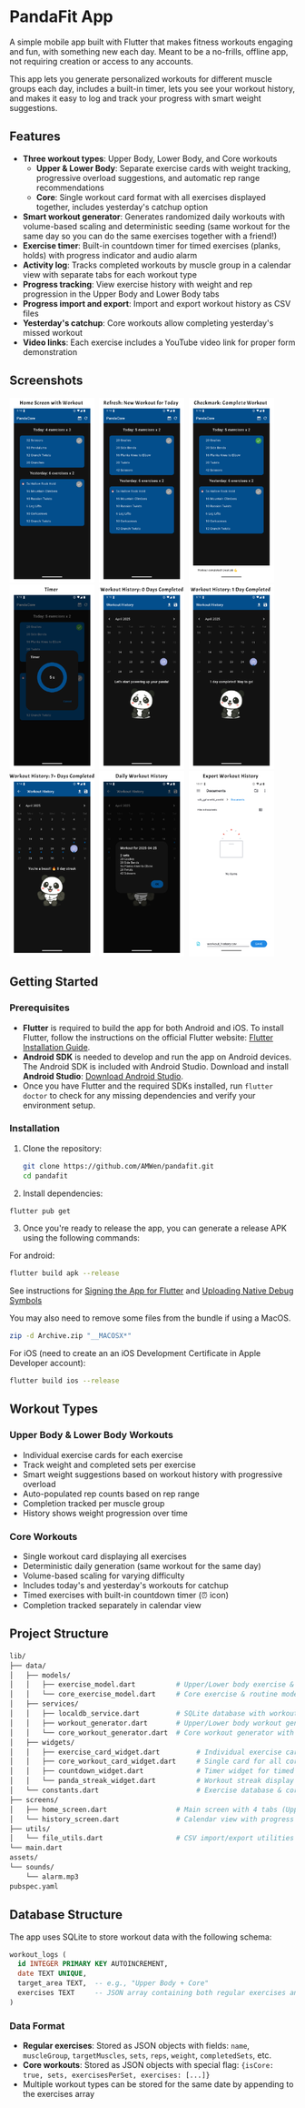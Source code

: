 # PandaFit App

A simple mobile app built with Flutter that makes fitness workouts engaging and fun, with something new each day. Meant to be a no-frills, offline app, not requiring creation or access to any accounts.

This app lets you generate personalized workouts for different muscle groups each day, includes a built-in timer, lets you see your workout history, and makes it easy to log and track your progress with smart weight suggestions.

## Features

- **Three workout types**: Upper Body, Lower Body, and Core workouts
  - **Upper & Lower Body**: Separate exercise cards with weight tracking, progressive overload suggestions, and automatic rep range recommendations
  - **Core**: Single workout card format with all exercises displayed together, includes yesterday's catchup option
- **Smart workout generator**: Generates randomized daily workouts with volume-based scaling and deterministic seeding (same workout for the same day so you can do the same exercises together with a friend!)
- **Exercise timer**: Built-in countdown timer for timed exercises (planks, holds) with progress indicator and audio alarm
- **Activity log**: Tracks completed workouts by muscle group in a calendar view with separate tabs for each workout type
- **Progress tracking**: View exercise history with weight and rep progression in the Upper Body and Lower Body tabs
- **Progress import and export**: Import and export workout history as CSV files
- **Yesterday's catchup**: Core workouts allow completing yesterday's missed workout
- **Video links**: Each exercise includes a YouTube video link for proper form demonstration

## Screenshots
<div style="text-align: left;">
  <img src="assets/screenshots/1_primary_screen.png" width="150px" style="display: inline-block; margin-right: 4px;"/>
  <img src="assets/screenshots/2_refresh.png" width="150px" style="display: inline-block; margin-right: 4px;"/>
  <img src="assets/screenshots/3_checkmark.png" width="150px" style="display: inline-block; margin-right: 4px;"/>
  <img src="assets/screenshots/4_timer.png" width="150px" style="display: inline-block; margin-right: 4px;"/>
  <img src="assets/screenshots/5_workout_history.png" width="150px" style="display: inline-block; margin-right: 4px;"/>
  <img src="assets/screenshots/6_workout_history_completed.png" width="150px" style="display: inline-block; margin-right: 4px;"/>
  <img src="assets/screenshots/7_workout_beast.png" width="150px" style="display: inline-block; margin-right: 4px;"/>
  <img src="assets/screenshots/8_daily_history.png" width="150px" style="display: inline-block; margin-right: 4px;"/>
  <img src="assets/screenshots/9_export.png" width="150px" style="display: inline-block; margin-right: 4px;"/>
</div>

## Getting Started

### Prerequisites

- **Flutter** is required to build the app for both Android and iOS. To install Flutter, follow the instructions on the official Flutter website: [Flutter Installation Guide](https://flutter.dev/docs/get-started/install).
- **Android SDK** is needed to develop and run the app on Android devices. The Android SDK is included with Android Studio. Download and install **Android Studio**: [Download Android Studio](https://developer.android.com/studio).
- Once you have Flutter and the required SDKs installed, run `flutter doctor` to check for any missing dependencies and verify your environment setup.

### Installation

1. Clone the repository:
   ```bash
   git clone https://github.com/AMWen/pandafit.git
   cd pandafit
    ```

2. Install dependencies:
```bash
flutter pub get
```

3. Once you're ready to release the app, you can generate a release APK using the following commands:

For android:
```bash
flutter build apk --release
```

See instructions for [Signing the App for Flutter](https://docs.flutter.dev/deployment/android#sign-the-app) and [Uploading Native Debug Symbols](https://stackoverflow.com/questions/62568757/playstore-error-app-bundle-contains-native-code-and-youve-not-uploaded-debug)

You may also need to remove some files from the bundle if using a MacOS.
```bash
zip -d Archive.zip "__MACOSX*"
```

For iOS (need to create an an iOS Development Certificate in Apple Developer account):
```bash
flutter build ios --release
```

## Workout Types

### Upper Body & Lower Body Workouts
- Individual exercise cards for each exercise
- Track weight and completed sets per exercise
- Smart weight suggestions based on workout history with progressive overload
- Auto-populated rep counts based on rep range
- Completion tracked per muscle group
- History shows weight progression over time

### Core Workouts
- Single workout card displaying all exercises
- Deterministic daily generation (same workout for the same day)
- Volume-based scaling for varying difficulty
- Includes today's and yesterday's workouts for catchup
- Timed exercises with built-in countdown timer (⏰ icon)
- Completion tracked separately in calendar view

## Project Structure

```bash
lib/
├── data/
│   ├── models/
│   │   ├── exercise_model.dart          # Upper/Lower body exercise & routine models
│   │   └── core_exercise_model.dart     # Core exercise & routine models
│   ├── services/
│   │   ├── localdb_service.dart         # SQLite database with workout & core workout methods
│   │   ├── workout_generator.dart       # Upper/Lower body workout generator
│   │   └── core_workout_generator.dart  # Core workout generator with volume scaling
│   ├── widgets/
│   │   ├── exercise_card_widget.dart         # Individual exercise card for upper/lower
│   │   ├── core_workout_card_widget.dart     # Single card for all core exercises
│   │   ├── countdown_widget.dart             # Timer widget for timed exercises
│   │   └── panda_streak_widget.dart          # Workout streak display
│   └── constants.dart                        # Exercise database & core exercise pool
├── screens/
│   ├── home_screen.dart                 # Main screen with 4 tabs (Upper/Lower/Core/History)
│   └── history_screen.dart              # Calendar view with progress tracking
├── utils/
│   └── file_utils.dart                  # CSV import/export utilities
└── main.dart
assets/
└── sounds/
    └── alarm.mp3
pubspec.yaml
```

## Database Structure

The app uses SQLite to store workout data with the following schema:

```sql
workout_logs (
  id INTEGER PRIMARY KEY AUTOINCREMENT,
  date TEXT UNIQUE,
  target_area TEXT,  -- e.g., "Upper Body + Core"
  exercises TEXT     -- JSON array containing both regular exercises and core workouts
)
```

### Data Format
- **Regular exercises**: Stored as JSON objects with fields: `name`, `muscleGroup`, `targetMuscles`, `sets`, `reps`, `weight`, `completedSets`, etc.
- **Core workouts**: Stored as JSON objects with special flag: `{isCore: true, sets, exercisesPerSet, exercises: [...]}`
- Multiple workout types can be stored for the same date by appending to the exercises array